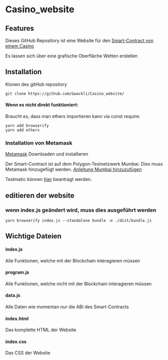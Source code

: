 # Casino_website
## Features
Dieses GitHub Repository ist eine Website für den [Smart-Contract von einem Casino](https://github.com/Gwackli/dezentrales_casino_)

Es lassen sich über eine grafische Oberfläche Wetten erstellen

## Installation

Klonen des gitHub repository
```
git clone https://github.com/Gwackli/Casino_website/
```

#### Wenn es nicht direkt funktioniert:
Braucht es, dass man ethers importieren kann via const require:
```
yarn add browserify
yarn add ethers
```

### Installation von Metamask
[Metamask](https://metamask.io/) Downloaden und installieren

Der Smart-Contract ist auf dem Polygon-Testnetzwerk Mumbai. Dies muss Metamask hinzugefügt werden.
[Anleitung Mumbai hinzuzufügen](https://docs.unstoppabledomains.com/manage-domains/guides/add-polygon-to-metamask/)

Testmatic können [hier](https://faucet.polygon.technology/) beantragt werden.

## editieren der website
### wenn index.js geändert wird, muss dies ausgeführt werden
```
yarn browserify index.js --standalone bundle -o ./dist/bundle.js
```


## Wichtige Dateien
#### index.js
Alle Funktionen, welche mit der Blockchain interagieren müssen
#### program.js
Alle Funktionen, welche nicht mit der Blockchain interagieren müssen
#### data.js
Alle Daten wie momentan nur die ABI des Smart-Contracts
#### index.html
Das komplette HTML der Website
#### index.css
Das CSS der Website
